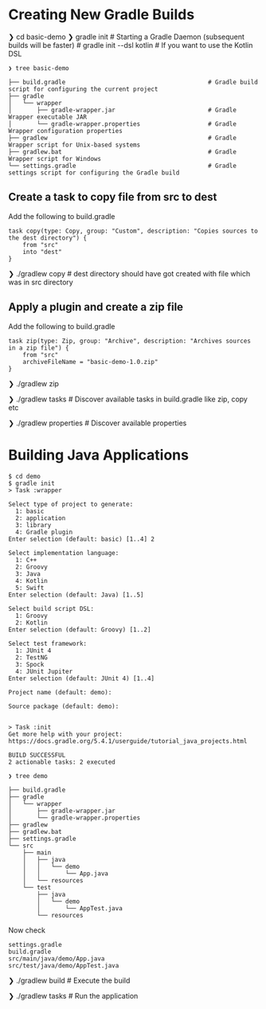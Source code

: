 # Creating New Gradle Builds
❯ cd basic-demo
❯ gradle init                   # Starting a Gradle Daemon (subsequent builds will be faster)
                                # gradle init --dsl kotlin      # If you want to use the Kotlin DSL
```
❯ tree basic-demo

├── build.gradle                                        # Gradle build script for configuring the current project
├── gradle
│   └── wrapper
│       ├── gradle-wrapper.jar                          # Gradle Wrapper executable JAR
│       └── gradle-wrapper.properties                   # Gradle Wrapper configuration properties
├── gradlew                                             # Gradle Wrapper script for Unix-based systems
├── gradlew.bat                                         # Gradle Wrapper script for Windows
└── settings.gradle                                     # Gradle settings script for configuring the Gradle build
```

## Create a task to copy file from src to dest
Add the following to build.gradle
```
task copy(type: Copy, group: "Custom", description: "Copies sources to the dest directory") {
    from "src"
    into "dest"
}
```
❯ ./gradlew copy                                        # dest directory should have got created with file which was in src directory

## Apply a plugin and create a zip file
Add the following to build.gradle

```
task zip(type: Zip, group: "Archive", description: "Archives sources in a zip file") {
    from "src"  
    archiveFileName = "basic-demo-1.0.zip"
}
```

❯ ./gradlew zip

❯ ./gradlew tasks                                       # Discover available tasks in build.gradle like zip, copy etc

❯ ./gradlew properties                                  # Discover available properties

# Building Java Applications

```
$ cd demo
$ gradle init
> Task :wrapper

Select type of project to generate:
  1: basic
  2: application
  3: library
  4: Gradle plugin
Enter selection (default: basic) [1..4] 2

Select implementation language:
  1: C++
  2: Groovy
  3: Java
  4: Kotlin
  5: Swift
Enter selection (default: Java) [1..5]

Select build script DSL:
  1: Groovy
  2: Kotlin
Enter selection (default: Groovy) [1..2]

Select test framework:
  1: JUnit 4
  2: TestNG
  3: Spock
  4: JUnit Jupiter
Enter selection (default: JUnit 4) [1..4]

Project name (default: demo):

Source package (default: demo):


> Task :init
Get more help with your project: https://docs.gradle.org/5.4.1/userguide/tutorial_java_projects.html

BUILD SUCCESSFUL
2 actionable tasks: 2 executed

❯ tree demo

├── build.gradle
├── gradle    
│   └── wrapper
│       ├── gradle-wrapper.jar
│       └── gradle-wrapper.properties
├── gradlew
├── gradlew.bat
├── settings.gradle
└── src
    ├── main
    │   ├── java  
    │   │   └── demo
    │   │       └── App.java
    │   └── resources
    └── test      
        ├── java
        │   └── demo
        │       └── AppTest.java
        └── resources
```

Now check
```
settings.gradle
build.gradle
src/main/java/demo/App.java
src/test/java/demo/AppTest.java
```

❯ ./gradlew build					# Execute the build

❯ ./gradlew tasks					# Run the application


